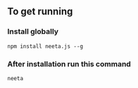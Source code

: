 ## To get running

### Install globally

```
npm install neeta.js --g
```
### After installation run this command

```
neeta
```